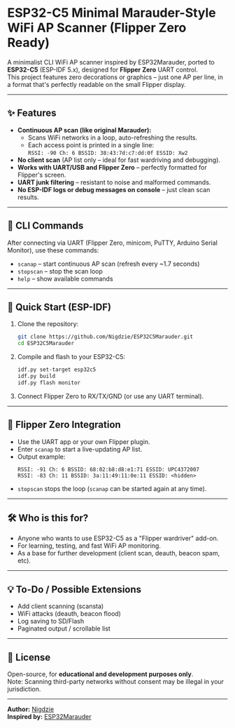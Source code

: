 # ESP32-C5 Minimal Marauder-Style WiFi AP Scanner (Flipper Zero Ready)

A minimalist CLI WiFi AP scanner inspired by ESP32Marauder, ported to **ESP32-C5** (ESP-IDF 5.x), designed for **Flipper Zero** UART control.  
This project features zero decorations or graphics – just one AP per line, in a format that's perfectly readable on the small Flipper display.

---

## ✨ Features

- **Continuous AP scan (like original Marauder):**
  - Scans WiFi networks in a loop, auto-refreshing the results.
  - Each access point is printed in a single line:  
    `RSSI: -90 Ch: 6 BSSID: 38:43:7d:c7:dd:0f ESSID: Xw2`
- **No client scan** (AP list only – ideal for fast wardriving and debugging).
- **Works with UART/USB and Flipper Zero** – perfectly formatted for Flipper's screen.
- **UART junk filtering** – resistant to noise and malformed commands.
- **No ESP-IDF logs or debug messages on console** – just clean scan results.

---

## 🦑 CLI Commands

After connecting via UART (Flipper Zero, minicom, PuTTY, Arduino Serial Monitor), use these commands:

- `scanap` – start continuous AP scan (refresh every ~1.7 seconds)
- `stopscan` – stop the scan loop
- `help` – show available commands

---

## 🚀 Quick Start (ESP-IDF)

1. Clone the repository:
   ```bash
   git clone https://github.com/Nigdzie/ESP32C5Marauder.git
   cd ESP32C5Marauder
   ```

2. Compile and flash to your ESP32-C5:
   ```bash
   idf.py set-target esp32c5
   idf.py build
   idf.py flash monitor
   ```

3. Connect Flipper Zero to RX/TX/GND (or use any UART terminal).

---

## 🐬 Flipper Zero Integration

- Use the UART app or your own Flipper plugin.
- Enter `scanap` to start a live-updating AP list.
- Output example:
  ```
  RSSI: -91 Ch: 6 BSSID: 68:02:b8:d8:e1:71 ESSID: UPC4372007
  RSSI: -83 Ch: 11 BSSID: 3a:11:49:11:0e:11 ESSID: <hidden>
  ```
- `stopscan` stops the loop (`scanap` can be started again at any time).

---

## 🛠️ Who is this for?

- Anyone who wants to use ESP32-C5 as a "Flipper wardriver" add-on.
- For learning, testing, and fast WiFi AP monitoring.
- As a base for further development (client scan, deauth, beacon spam, etc).

---

## 💡 To-Do / Possible Extensions

- Add client scanning (scansta)
- WiFi attacks (deauth, beacon flood)
- Log saving to SD/Flash
- Paginated output / scrollable list

---

## 📜 License

Open-source, for **educational and development purposes only**.  
Note: Scanning third-party networks without consent may be illegal in your jurisdiction.

---

**Author:** [Nigdzie](https://github.com/Nigdzie)  
**Inspired by:** [ESP32Marauder](https://github.com/justcallmekoko/ESP32Marauder)
